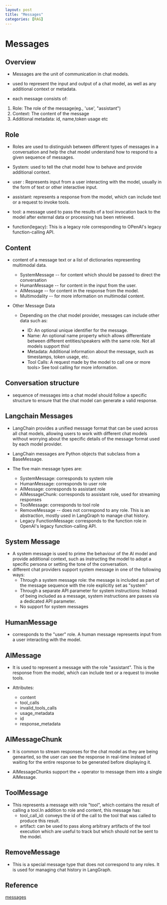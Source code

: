 ```yaml
---
layout: post
title: "Messages"
categories: [RAG]
---
```

# Messages

## Overview 

- Messages are the unit of communication in chat models.
- used to represent the input and output of a chat model, as well as any additional context or metadata.

- each message consists of:
1. Role: The role of the message(eg., 'use', "assistant")
2. Context: The content of the message
3. Additional metadata: id, name,token usage etc

## Role
* Roles are used to distinguish between different types of messages in a conversation and help the chat model understand how to respond to a given sequence of messages.

 * System: used to tell the chat model how to behave and provide additional context. 
 * user : Represents input from a user interacting with the model, usually in the form of text or other interactive input.
 * assistant: represents a response from the model, which can include text or a request to invoke tools.
 * tool: a message used to pass the results of a tool invocation back to the model after external data or processing has been retrieved.
 * function(legacy): This is a legacy role corresponding to OPenAI's legacy function-calling API.

## Content
- content of a message text or a list of dictionaries representing multimodal data.


    * SystemMessage -- for content which should be passed to direct the conversation
    * HumanMessage -- for content in the input from the user.
    * AIMessage -- for content in the response from the model.
    * Multimodality -- for more information on multimodal content.

* Other Message Data

    * Depending on the chat model provider, messages can include other data such as:

        * ID: An optional unique identifier for the message.
        * Name: An optional name property which allows differentiate between different entities/speakers with the same role. Not all models support this!
        * Metadata: Additional information about the message, such as timestamps, token usage, etc.
        * Tool Calls: A request made by the model to call one or more tools> See tool calling for more information.

## Conversation structure
- sequence of messages into a chat model should follow a specific structure to ensure that the chat model can generate a valid response.

## Langchain Messages
- LangChain provides a unified message format that can be used across all chat models, allowing users to work with different chat models without worrying about the specific details of the message format used by each model provider.

- LangChain messages are Python objects that subclass from a BaseMessage.

- The five main message types are:

    - SystemMessage: corresponds to system role
    - HumanMessage: corresponds to user role
    - AIMessage: corresponds to assistant role
    - AIMessageChunk: corresponds to assistant role, used for streaming responses
    - ToolMessage: corresponds to tool role
    - RemoveMessage -- does not correspond to any role. This is an abstraction, mostly used in LangGraph to manage chat history.
    - Legacy FunctionMessage: corresponds to the function role in OpenAI's legacy function-calling API.
## System Message

- A system message is used to prime the behaviour of the AI model and provide additional context, such as instructing the model to adopt a specific persona or setting the tone of the conversation.
- different chat providers support system message in one of the following ways:
    - Through a system message role: the message is included as part of the message sequence with the role explicitly set as "system"
    - Through a separate API parameter for system instructions: Instead of being included as a message, system instructions are passes via a dedicated API parameter.
    - No support for system messages

## HumanMessage
- corresponds to the "user" role. A human message represents input from a user interacting with the model.
## AIMessage
- It is used to represent a message with the role "assistant". This is the response from the model, which can include text or a request to invoke tools.

- Attributes:
    - content
    - tool_calls
    - invalid_tools_calls
    - usage_metadata
    - id
    - response_metadata
## AIMessageChunk
- It is common to stream responses for the chat model as they are being genearted, so the user can see the response in real-time instead of waiting for the entire response to be generated before displaying it.

- AIMessageChunks support the + operator to message them into a single AIMessage.

## ToolMessage
- This represents a message with role "tool", which contains the result of calling a tool.In addition to role and content, this message has:
    - tool_call_id: conveys the id of the call to the tool that was called to produce this result.
    - artifact: can be used to pass along arbitrary artifacts of the tool execution which are useful to track but which should not be sent to the model.

## RemoveMessage
- This is a special message type that does not correspond to any roles. It is used for managing chat history in LangGraph.

## Reference

[messages](https://python.langchain.com/docs/concepts/messages/#toolmessage)
